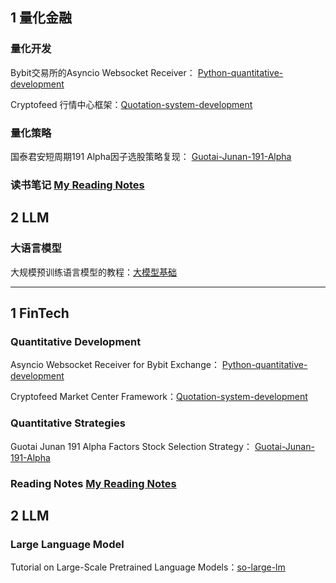 ## 1 量化金融
### 量化开发

Bybit交易所的Asyncio Websocket Receiver： [Python-quantitative-development](https://github.com/SelenaMa9812/Python-quantitative-development)

Cryptofeed 行情中心框架：[Quotation-system-development](https://github.com/SelenaMa9812/Quotation_system_development)

### 量化策略

国泰君安短周期191 Alpha因子选股策略复现： [Guotai-Junan-191-Alpha](https://github.com/SelenaMa9812/Guotai-Junan-191-Alpha)

### 读书笔记   [My Reading Notes](https://github.com/SelenaMa9812/My_Reading_Notes)

## 2 LLM
### 大语言模型

大规模预训练语言模型的教程：[大模型基础](https://github.com/datawhalechina/so-large-lm)

-----------------------------------------------------------------------------------------------------

## 1 FinTech
### Quantitative Development

Asyncio Websocket Receiver for Bybit Exchange： [Python-quantitative-development](https://github.com/SelenaMa9812/Python-quantitative-development)

Cryptofeed Market Center Framework：[Quotation-system-development](https://github.com/SelenaMa9812/Quotation_system_development)

### Quantitative Strategies

Guotai Junan 191 Alpha Factors Stock Selection Strategy： [Guotai-Junan-191-Alpha](https://github.com/SelenaMa9812/Guotai-Junan-191-Alpha)


### Reading Notes   [My Reading Notes](https://github.com/SelenaMa9812/My_Reading_Notes)

## 2 LLM
### Large Language Model

Tutorial on Large-Scale Pretrained Language Models：[so-large-lm](https://github.com/datawhalechina/so-large-lm)
